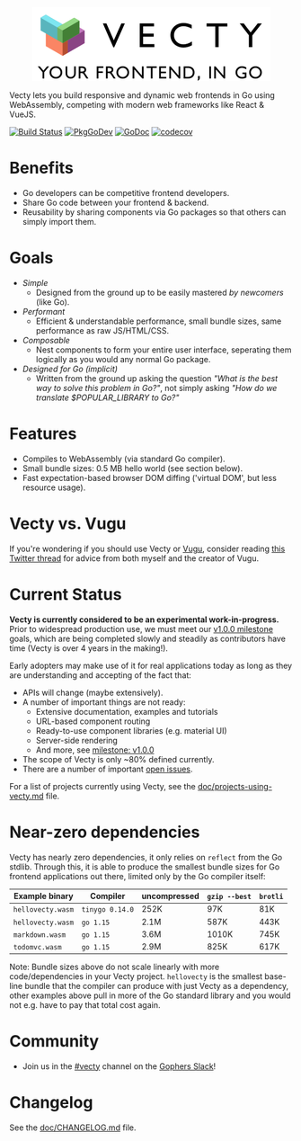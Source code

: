 <p align="center">
	<img src="https://github.com/vecty/vecty-logo/raw/master/horizontal_color_tagline.png" />
</p>

Vecty lets you build responsive and dynamic web frontends in Go using WebAssembly, competing with modern web frameworks like React & VueJS.

[![Build Status](https://travis-ci.org/hexops/vecty.svg?branch=master)](https://travis-ci.org/hexops/vecty) [![PkgGoDev](https://pkg.go.dev/badge/github.com/hexops/vecty)](https://pkg.go.dev/github.com/hexops/vecty) [![GoDoc](https://godoc.org/github.com/hexops/vecty?status.svg)](https://godoc.org/github.com/hexops/vecty) [![codecov](https://img.shields.io/codecov/c/github/hexops/vecty/master.svg)](https://codecov.io/gh/hexops/vecty)

Benefits
========

- Go developers can be competitive frontend developers.
- Share Go code between your frontend & backend.
- Reusability by sharing components via Go packages so that others can simply import them.

Goals
=====

- _Simple_
	- Designed from the ground up to be easily mastered _by newcomers_ (like Go).
- _Performant_
	- Efficient & understandable performance, small bundle sizes, same performance as raw JS/HTML/CSS.
- _Composable_
	- Nest components to form your entire user interface, seperating them logically as you would any normal Go package.
- _Designed for Go (implicit)_
	- Written from the ground up asking the question _"What is the best way to solve this problem in Go?"_, not simply asking _"How do we translate $POPULAR_LIBRARY to Go?"_

Features
========

- Compiles to WebAssembly (via standard Go compiler).
- Small bundle sizes: 0.5 MB hello world (see section below).
- Fast expectation-based browser DOM diffing ('virtual DOM', but less resource usage).

Vecty vs. Vugu
==============

If you're wondering if you should use Vecty or [Vugu](https://www.vugu.org/), consider reading [this Twitter thread](https://twitter.com/JohanBrandhorst/status/1452393594283831297) for advice from both myself and the creator of Vugu.

Current Status
==============

**Vecty is currently considered to be an experimental work-in-progress.** Prior to widespread production use, we must meet our [v1.0.0 milestone](https://github.com/hexops/vecty/issues?q=is%3Aopen+is%3Aissue+milestone%3A1.0.0) goals, which are being completed slowly and steadily as contributors have time (Vecty is over 4 years in the making!).

Early adopters may make use of it for real applications today as long as they are understanding and accepting of the fact that:

- APIs will change (maybe extensively).
- A number of important things are not ready:
	- Extensive documentation, examples and tutorials
	- URL-based component routing
	- Ready-to-use component libraries (e.g. material UI)
	- Server-side rendering
	- And more, see [milestone: v1.0.0 ](https://github.com/hexops/vecty/issues?q=is%3Aopen+is%3Aissue+milestone%3A1.0.0)
- The scope of Vecty is only ~80% defined currently.
- There are a number of important [open issues](https://github.com/hexops/vecty/issues).

For a list of projects currently using Vecty, see the [doc/projects-using-vecty.md](doc/projects-using-vecty.md) file.

Near-zero dependencies
======================

Vecty has nearly zero dependencies, it only relies on `reflect` from the Go stdlib. Through this, it is able to produce the smallest bundle sizes for Go frontend applications out there, limited only by the Go compiler itself:

| Example binary    | Compiler        | uncompressed | `gzip --best` | `brotli` |
|-------------------|-----------------|--------------|---------------|----------|
| `hellovecty.wasm` | `tinygo 0.14.0` | 252K         | 97K           | 81K      |
| `hellovecty.wasm` | `go 1.15`       | 2.1M         | 587K          | 443K     |
| `markdown.wasm`   | `go 1.15`       | 3.6M         | 1010K         | 745K     |
| `todomvc.wasm`    | `go 1.15`       | 2.9M         | 825K          | 617K     |

Note: Bundle sizes above do not scale linearly with more code/dependencies in your Vecty project. `hellovecty` is the smallest base-line bundle that the compiler can produce with just Vecty as a dependency, other examples above pull in more of the Go standard library and you would not e.g. have to pay that total cost again.

Community
=========

- Join us in the [#vecty](https://gophers.slack.com/messages/vecty/) channel on the [Gophers Slack](https://gophersinvite.herokuapp.com/)!

Changelog
=========

See the [doc/CHANGELOG.md](doc/CHANGELOG.md) file.
